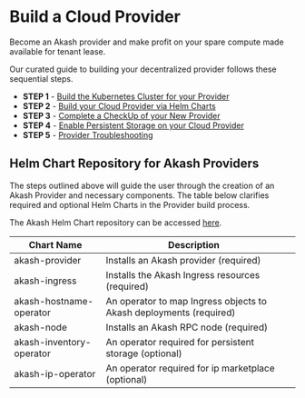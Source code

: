 # Build a Cloud Provider

Become an Akash provider and make profit on your spare compute made available for tenant lease.

Our curated guide to building your decentralized provider follows these sequential steps.

* **STEP 1** - [Build the Kubernetes Cluster for your Provider](kubernetes-cluster-for-akash-providers/)
* **STEP 2** - [Build your Cloud Provider via Helm Charts](akash-cloud-provider-build-with-helm-charts/)
* **STEP 3** - [Complete a CheckUp of your New Provider](akash-provider-checkup/)
* **STEP 4** - [Enable Persistent Storage on your Cloud Provider](helm-based-provider-persistent-storage-enablement/)
* **STEP 5** - [Provider Troubleshooting](akash-provider-troubleshooting/)

## Helm Chart Repository for Akash Providers

The steps outlined above will guide the user through the creation of an Akash Provider and necessary components.  The table below clarifies required and optional Helm Charts in the Provider build process.

The Akash Helm Chart repository can be accessed [here](https://github.com/ovrclk/helm-charts).

<table><thead><tr><th>Chart Name</th><th>Description</th><th data-hidden></th></tr></thead><tbody><tr><td>akash-provider</td><td>Installs an Akash provider (required)</td><td></td></tr><tr><td>akash-ingress</td><td>Installs the Akash Ingress resources (required)</td><td></td></tr><tr><td>akash-hostname-operator</td><td>An operator to map Ingress objects to Akash deployments (required)</td><td></td></tr><tr><td>akash-node</td><td>Installs an Akash RPC node (required)</td><td></td></tr><tr><td>akash-inventory-operator</td><td>An operator required for persistent storage (optional)</td><td></td></tr><tr><td>akash-ip-operator</td><td>An operator required for ip marketplace (optional)</td><td></td></tr></tbody></table>
